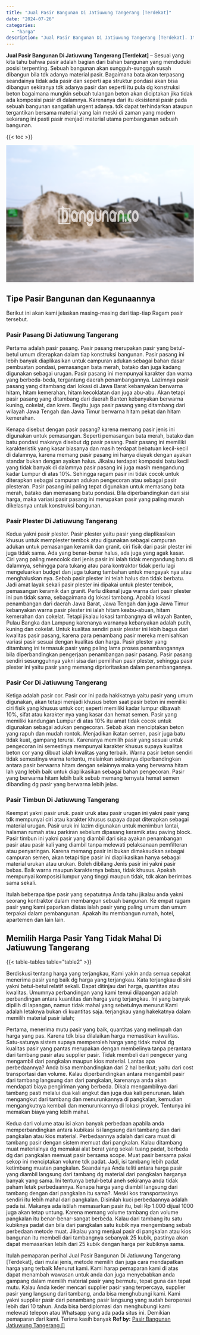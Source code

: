 ```yaml
---
title: "Jual Pasir Bangunan Di Jatiuwung Tangerang [Terdekat]"
date: "2024-07-26"
categories: 
  - "harga"
description: "Jual Pasir Bangunan Di Jatiuwung Tangerang [Terdekat]. Itulah pemaparan perihal Jual Pasir Bangunan Di Jatiuwung Tangerang [Terdekat], dari mulai jenis, me..."
---
```


**Jual Pasir Bangunan Di Jatiuwung Tangerang \[Terdekat\]** – Sesuai yang kita tahu bahwa pasir adalah bagian dari bahan bangunan yang menduduki posisi terpenting. Sebuah bangunan akan sungguh-sungguh susah dibangun bila tdk adanya material pasir. Bagaimana bata akan terpasang seandainya tidak ada pasir dan seperti apa struktur pondasi akan bisa dibangun sekiranya tdk adanya pasir dan seperti itu pula dg konstruksi beton bagaimana mungkin sebuah tulangan beton akan diciptakan jika tidak ada komposisi pasir di dalamnya. Karenanya dari itu eksistensi pasir pada sebuah bangunan sangatlah urgent adanya. tdk dapat terhindarkan ataupun tergantikan bersama material yang lain meski di zaman yang modern sekarang ini pasti pasir menjadi material utama pembangunan sebuah bangunan.

{{< toc >}}

![Jual Pasir Bangunan Di Jatiuwung Tangerang [Terdekat]](/images/jual-pasir-bangunan-07.png)

## Tipe Pasir Bangunan dan Kegunaannya

Berikut ini akan kami jelaskan masing-masing dari tiap-tiap Ragam pasir tersebut.

### Pasir Pasang Di Jatiuwung Tangerang

Pertama adalah pasir pasang. Pasir pasang merupakan pasir yang betul-betul umum diterapkan dalam tiap konstruksi bangunan. Pasir pasang ini lebih banyak diaplikasikan untuk campuran adukan sebagai bahan dasar pembuatan pondasi, pemasangan bata merah, batako dan juga kadang digunakan sebagai urugan. Pasir pasang ini mempunyai karakter dan warna yang berbeda-beda, tergantung daerah penambangannya. Lazimnya pasir pasang yang ditambang dari lokasi di Jawa Barat kebanyakan berwarna hitam, hitam kemerahan, hitam kecoklatan dan juga abu-abu. Akan tetapi pasir pasang yang ditambang dari daerah Banten kebanyakan berwarna kuning, cokelat, dan krem. Begitu juga pasir pasang yang ditambang dari wilayah Jawa Tengah dan Jawa Timur berwarna hitam pekat dan hitam kemerahan.

Kenapa disebut dengan pasir pasang? karena memang pasir jenis ini digunakan untuk pemasangan. Seperti pemasangan bata merah, batako dan batu pondasi makanya disebut dg pasir pasang. Pasir pasang ini memiliki karakteristik yang kasar biasanya dan masih terdapat bebatuan kecil-kecil di dalamnya, karena memang pasir pasang ini hanya diayak dengan ayakan standar bukan dengan ayakan halus. Jikalau terdapat komposisi batu kecil yang tidak banyak di dalamnya pasir pasang ini juga masih mengandung kadar Lumpur di atas 10%. Sehingga ragam pasir ini tidak cocok untuk diterapkan sebagai campuran adukan pengecoran atau sebagai pasir plesteran. Pasir pasang ini paling tepat digunakan untuk memasang bata merah, batako dan memasang batu pondasi. Bila diperbandingkan dari sisi harga, maka variasi pasir pasang ini merupakan pasir yang paling murah dikelasnya untuk konstruksi bangunan.

### Pasir Plester Di Jatiuwung Tangerang

Kedua yakni pasir plester. Pasir plester yaitu pasir yang diaplikasikan khusus untuk memplester tembok atau digunakan sebagai campuran adukan untuk pemasangan keramik dan granit. ciri fisik dari pasir plester ini juga tidak sama. Ada yang benar-benar halus, ada juga yang agak kasar. Ciri yang paling mencolok dari jenis pasir ini ialah tidak mengandung batu di dalamnya, sehingga para tukang atau para kontraktor tidak perlu lagi mengeluarkan budget dan juga tukang tambahan untuk mengayak nya atau menghaluskan nya. Sebab pasir plester ini telah halus dan tidak berbatu. Jadi amat layak sekali pasir plester ini dipakai untuk plester tembok, pemasangan keramik dan granit. Perlu dikenal juga warna dari pasir plester ini pun tidak sama, sebagaimana dg lokasi tambang. Apabila lokasi penambangan dari daerah Jawa Barat, Jawa Tengah dan juga Jawa Timur kebanyakan warna pasir plester ini ialah hitam keabu-abuan, hitam kemerahan dan cokelat. Tetapi jikalau lokasi tambangnya di wilayah Banten, Pulau Bangka dan Lampung karenanya warnanya kebanyakan adalah putih, kuning dan cokelat. Untuk kualitas sendiri pasir plester ini lebih bagus dari kwalitas pasir pasang, karena para penambang pasir mereka memisahkan variasi pasir sesuai dengan kualitas dan harga. Pasir plester yang ditambang ini termasuk pasir yang paling lama proses penambangannya bila diperbandingkan pengerjaan penambangan pasir pasang. Pasir pasang sendiri sesungguhnya yakni sisa dari pemilihan pasir plester, sehingga pasir plester ini yaitu pasir yang memang diprioritaskan dalam penambangannya.

### Pasir Cor Di Jatiuwung Tangerang

Ketiga adalah pasir cor. Pasir cor ini pada hakikatnya yaitu pasir yang umum digunakan, akan tetapi menjadi khusus beton saat pasir beton ini memiliki ciri fisik yang khusus untuk cor; seperti memiliki kadar lumpur dibawah 10%, sifat atau karakter nya yang kasar dan hemat semen. Pasir yang memiliki kandungan Lumpur di atas 10% itu amat tidak cocok untuk digunakan sebagai adukan pengecoran. Sebab akan menciptakan beton yang rapuh dan mudah rontok. Menjadikan ikatan semen, pasir juga batu tidak kuat, gampang terurai. Karenanya memilih pasir yang sesuai untuk pengecoran ini semestinya mempunyai karakter khusus supaya kualitas beton cor yang dibuat ialah kwalitas yang terbaik. Warna pasir beton sendiri tidak semestinya warna tertentu, melainkan sekiranya diperbandingkan antara pasir berwarna hitam dengan selainnya maka yang berwarna hitam lah yang lebih baik untuk diaplikasikan sebagai bahan pengecoran. Pasir yang berwarna hitam lebih baik sebab memang ternyata hemat semen dibanding dg pasir yang berwarna lebih jelas.

### Pasir Timbun Di Jatiuwung Tangerang

Keempat yakni pasir uruk. pasir uruk atau pasir urugan ini yakni pasir yang tdk mempunyai ciri atau karakter khusus supaya dapat diterapkan sebagai material urugan. Pasir uruk ini lazim digunakan untuk menimbun lantai, halaman rumah atau parkiran sebelum dipasang keramik atau paving block. Pasir timbun ini yakni pasir yang diambil dari sisa ayakan penambangan pasir atau pasir kali yang diambil tanpa melewati pelaksanaan pemfilteran atau penyaringan. Karena memang pasir ini bukan dimaksudkan sebagai campuran semen, akan tetapi tipe pasir ini diaplikasikan hanya sebagai material urukan atau urukan. Boleh dibilang Jenis pasir ini yakni pasir bebas. Baik warna maupun karakternya bebas, tidak khusus. Apakah mempunyai komposisi lumpur yang tinggi maupun tidak, tdk akan berimbas sama sekali.

Itulah beberapa tipe pasir yang sepatutnya Anda tahu jikalau anda yakni seorang kontraktor dalam membangun sebuah bangunan. Ke empat ragam pasir yang kami paparkan diatas ialah pasir yang paling umum dan umum terpakai dalam pembangunan. Apakah itu membangun rumah, hotel, apartemen dan lain lain.

## Memilih Harga Pasir Yang Tidak Mahal Di Jatiuwung Tangerang

{{< table-tables table="table2" >}}

Berdiskusi tentang harga yang terjangkau, Kami yakin anda semua sepakat menerima pasir yang baik dg harga yang terjangkau. Kata terjangkau di sini yakni betul-betul relatif sekali. Dapat ditinjau dari harga, quantitas atau kwalitas. Umumnya perbandingan yang kami temui dilapangan adalah perbandingan antara kuantitas dan harga yang terjangkau. Ini yang banyak dipilih di lapangan, namun tidak mahal yang sebetulnya menurut Kami adalah letaknya bukan di kuantitas saja. terjangkau yang hakekatnya dalam memilih material pasir ialah;

Pertama, menerima mutu pasir yang baik, quantitas yang melimpah dan harga yang pas. Karena tdk bisa dilalaikan harga memastikan kwalitas. Satu-satunya sistem supaya memperoleh harga yang tidak mahal dg kualitas pasir yang pantas merupakan dengan membelinya tanpa perantara dari tambang pasir atau supplier pasir. Tidak membeli dari pengecer yang mengambil dari pangkalan maupun kios material. Lantas apa perbedaannya? Anda bisa membandingkan dari 2 hal berikut; yaitu dari cost transportasi dan volume. Kalau diperbandingkan antara mengambil pasir dari tambang langsung dan dari pangkalan, karenanya anda akan mendapati biaya pengiriman yang berbeda. Dikala mengambilnya dari tambang pasti melalui dua kali angkut dan juga dua kali penurunan. Ialah mengangkut dari tambang dan menurunkannya di pangkalan, kemudian mengangkutnya kembali dan menurunkannya di lokasi proyek. Tentunya ini memakan biaya yang lebih mahal.

Kedua dari volume atau isi akan banyak perbedaan apabila anda memperbandingkan antara kubikasi isi langsung dari tambang dan dari pangkalan atau kios material. Perbedaannya adalah dari cara muat di tambang pasir dengan sistem memuat dari pangkalan. Kalau ditambang muat materialnya dg memakai alat berat yang sekali tuang padat, berbeda dg dari pangkalan memuat pasir bersama scope. Muat pasir bersama pakai sekop ini menciptakan volume tdk padat. Jadi, isi tambang lebih padat ketimbang muatan pangkalan. Seandainya Anda teliti antara harga pasir yang diambil langsung dari tambang dg material dari pangkalan harganya banyak yang sama. Ini tentunya betul-betul aneh sekiranya anda tidak paham letak perbedaannya. Kenapa harga yang diambil langsung dari tambang dengan dari pangkalan itu sama?. Meski kos transportasinya sendiri itu lebih mahal dari pangkalan. Disinilah kuci perbedaannya adalah pada isi. Makanya ada istilah memasarkan pasir itu, beli Rp 1.000 dijual 1000 juga akan tetap untung. Karena memang volume tambang dan volume pangkalan itu benar-benar-sangat berbeda. Kalau dari tambang itu satu kubiknya padat dan bila dari pangkalan satu kubik nya mengembang sebab perbedaan metode muat. Jikalau yang menjual pasir di pangkalan atau kios bangunan itu membeli dari tambangnya sebanyak 25 kubik, pastinya akan dapat memasarkan lebih dari 25 kubik dengan harga per kubiknya sama.

Itulah pemaparan perihal Jual Pasir Bangunan Di Jatiuwung Tangerang \[Terdekat\], dari mulai jenis, metode memilih dan juga cara mendapatkan harga yang terbaik Menurut kami. Kami harap pemaparan kami di atas dapat menambah wawasan untuk anda dan juga menyebabkan anda gampang dalam memilih material pasir yang bermutu, tepat guna dan tepat mutu. Kalau Anda keder mencari supplier pasir yang terpercaya, supplier pasir yang langsung dari tambang, anda bisa menghubungi kami. Kami yakni supplier pasir dari penambang pasir langsung yang sudah beroperasi lebih dari 10 tahun. Anda bisa berdiplomasi dan menghubungi kami melewati telepon atau Whatsapp yang ada pada situs ini. Demikian pemaparan dari kami. Terima kasih banyak
**Ref by:** [Pasir Bangunan Jatiuwung Tangerang []](https://id.wikipedia.org/wiki/Pasir)
